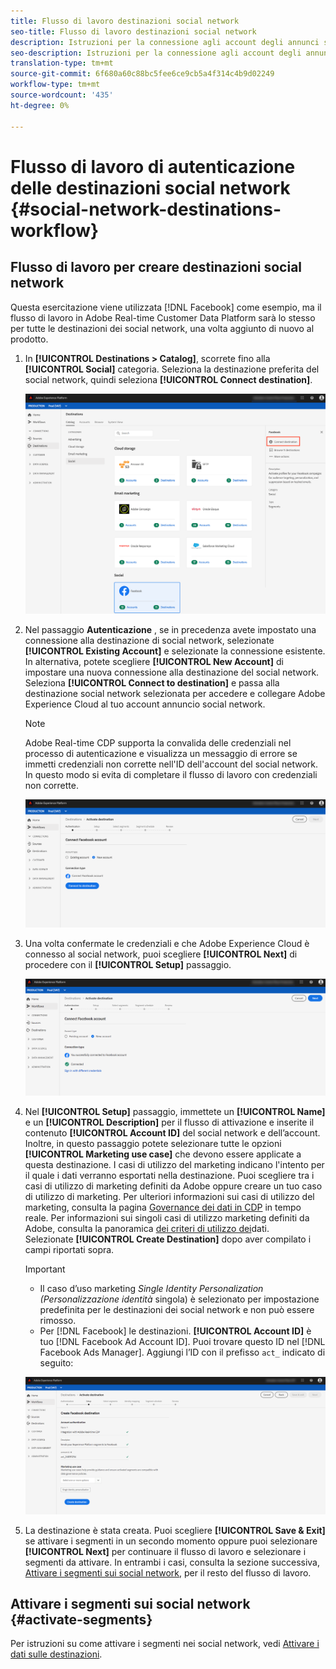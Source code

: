 ```yaml
---
title: Flusso di lavoro destinazioni social network
seo-title: Flusso di lavoro destinazioni social network
description: Istruzioni per la connessione agli account degli annunci social network
seo-description: Istruzioni per la connessione agli account degli annunci social network
translation-type: tm+mt
source-git-commit: 6f680a60c88bc5fee6ce9cb5a4f314c4b9d02249
workflow-type: tm+mt
source-wordcount: '435'
ht-degree: 0%

---
```



# Flusso di lavoro di autenticazione delle destinazioni social network {#social-network-destinations-workflow}

## Flusso di lavoro per creare destinazioni social network

Questa esercitazione viene utilizzata [!DNL Facebook] come esempio, ma il flusso di lavoro in Adobe Real-time Customer Data Platform sarà lo stesso per tutte le destinazioni dei social network, una volta aggiunto di nuovo al prodotto.

1. In **[!UICONTROL Destinations > Catalog]**, scorrete fino alla **[!UICONTROL Social]** categoria. Seleziona la destinazione preferita del social network, quindi seleziona **[!UICONTROL Connect destination]**.

   ![Connessione alla destinazione social network](/help/rtcdp/destinations/assets/facebook-catalog-view.png)

2. Nel passaggio **Autenticazione** , se in precedenza avete impostato una connessione alla destinazione di social network, selezionate **[!UICONTROL Existing Account]** e selezionate la connessione esistente. In alternativa, potete scegliere **[!UICONTROL New Account]** di impostare una nuova connessione alla destinazione del social network. Seleziona **[!UICONTROL Connect to destination]** e passa alla destinazione social network selezionata per accedere e collegare Adobe Experience Cloud al tuo account annuncio social network.

   >[!NOTE]
   >
   >Adobe Real-time CDP supporta la convalida delle credenziali nel processo di autenticazione e visualizza un messaggio di errore se immetti credenziali non corrette nell&#39;ID dell&#39;account del social network. In questo modo si evita di completare il flusso di lavoro con credenziali non corrette.

   ![Connessione alla destinazione social network - passaggio di autenticazione](/help/rtcdp/destinations/assets/facebook-pre-connect-view.png)

3. Una volta confermate le credenziali e che Adobe Experience Cloud è connesso al social network, puoi scegliere **[!UICONTROL Next]** di procedere con il **[!UICONTROL Setup]** passaggio.

   ![Credenziali confermate](/help/rtcdp/destinations/assets/facebook-post-connection-view.png)

4. Nel **[!UICONTROL Setup]** passaggio, immettete un **[!UICONTROL Name]** e un **[!UICONTROL Description]** per il flusso di attivazione e inserite il contenuto **[!UICONTROL Account ID]** del social network e dell’account. <br> Inoltre, in questo passaggio potete selezionare tutte le opzioni **[!UICONTROL Marketing use case]** che devono essere applicate a questa destinazione. I casi di utilizzo del marketing indicano l&#39;intento per il quale i dati verranno esportati nella destinazione. Puoi scegliere tra i casi di utilizzo di marketing definiti da Adobe oppure creare un tuo caso di utilizzo di marketing. Per ulteriori informazioni sui casi di utilizzo del marketing, consulta la pagina [Governance dei dati in CDP](/help/rtcdp/privacy/data-governance-overview.md#destinations) in tempo reale. Per informazioni sui singoli casi di utilizzo marketing definiti da Adobe, consulta la panoramica [dei criteri di utilizzo dei](/help/data-governance/policies/overview.md#core-actions)dati. <br> Selezionate **[!UICONTROL Create Destination]** dopo aver compilato i campi riportati sopra.

   >[!IMPORTANT]
   >
   > * Il caso d’uso marketing *Single Identity Personalization (Personalizzazione identità* singola) è selezionato per impostazione predefinita per le destinazioni dei social network e non può essere rimosso.
   > * Per [!DNL Facebook] le destinazioni. **[!UICONTROL Account ID]** è tuo [!DNL Facebook Ad Account ID]. Puoi trovare questo ID nel [!DNL Facebook Ads Manager]. Aggiungi l’ID con il prefisso `act_` indicato di seguito:


   ![Connessione alla destinazione social network - passaggio di configurazione](/help/rtcdp/destinations/assets/social-networks-setup-step.png)

5. La destinazione è stata creata. Puoi scegliere **[!UICONTROL Save & Exit]** se attivare i segmenti in un secondo momento oppure puoi selezionare **[!UICONTROL Next]** per continuare il flusso di lavoro e selezionare i segmenti da attivare. In entrambi i casi, consulta la sezione successiva, [Attivare i segmenti sui social network](#activate-segments), per il resto del flusso di lavoro.

## Attivare i segmenti sui social network {#activate-segments}

Per istruzioni su come attivare i segmenti nei social network, vedi [Attivare i dati sulle destinazioni](/help/rtcdp/destinations/activate-destinations.md).